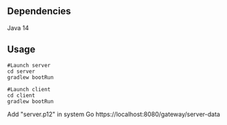 ## Dependencies

Java 14

## Usage

```ShellSession
#Launch server
cd server
gradlew bootRun

#Launch client
cd client
gradlew bootRun
```

Add "server.p12" in system
Go https://localhost:8080/gateway/server-data